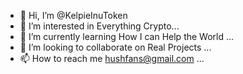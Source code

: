 - 👋 Hi, I’m @KelpieInuToken
- 👀 I’m interested in Everything Crypto...
- 🌱 I’m currently learning How I can Help the World ...
- 💞️ I’m looking to collaborate on Real Projects ...
- 📫 How to reach me hushfans@gmail.com ...

<!---
KelpieInuToken/KelpieInuToken is a ✨ special ✨ repository because its `README.md` (this file) appears on your GitHub profile.
You can click the Preview link to take a look at your changes.
--->
